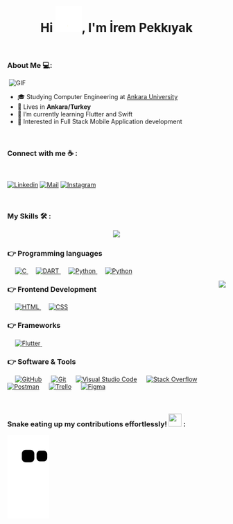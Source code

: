 <h1 align="center">Hi <img src="https://github.com/Kathryn-Jie/Kathryn-Jie/blob/main/wave.gif"width="60px"/>, I'm İrem Pekkıyak</h1>

<br>

### About Me 💻:

<img align="right" alt="GIF" src="https://media0.giphy.com/media/L1R1tvI9svkIWwpVYr/giphy.gif?cid=790b7611ac8c4439c463e1d4d089fa00b5006d91e1e76b74&rid=giphy.gif&ct=g" width="500" />
<br>

- 🎓 Studying Computer Engineering at  [Ankara University](https://www.ankara.edu.tr/)
- 🏡 Lives in **Ankara/Turkey**
- 🌱 I’m currently learning Flutter and Swift
- 🚩 Interested in Full Stack Mobile Application development

<br>

  
### Connect with me ☕ :

<br>

[![Linkedin](https://img.icons8.com/fluency/48/000000/linkedin.png "@irempekkiyak")](https://www.linkedin.com/in/irempekkiyak/)
[![Mail](https://img.icons8.com/fluency/48/000000/apple-mail.png "@pekkiyakirem@gmail.com")](mailto:pekkiyakirem@gmail.com)
[![Instagram](https://img.icons8.com/fluency/48/000000/instagram-new.png "@irempekkiyak")](https://www.instagram.com/irempekkiyak/)

<br>


### My Skills 🛠️ :

<p  align="center">
<img src="https://user-images.githubusercontent.com/73097560/115834477-dbab4500-a447-11eb-908a-139a6edaec5c.gif"> 
                  
  <br>
  
### 👉 Programming languages

<p align="left"> 
  &emsp; 
  <a href="https://www.cprogramming.com/" target="_blank"> 
    <img alt="C" src="https://img.shields.io/badge/c-%2300599C.svg?style=for-the-badge&logo=c&logoColor=white">
  </a> 
  &emsp; 
  <a href="https://dart.dev/">
    <img alt="DART" src="https://img.shields.io/badge/Dart-0175C2?style=for-the-badge&logo=dart&logoColor=white"/>
  </a>
  &emsp;
   <a href="https://www.python.org" target="_blank">
    <img alt="Python" src="https://img.shields.io/badge/python-3670A0?style=for-the-badge&logo=python&logoColor=ffdd54">
  </a>
  &emsp;
   <a href="https://www.swift.com/" target="_blank">
    <img alt="Python" src="https://img.shields.io/badge/swift-F54A2A?style=for-the-badge&logo=swift&logoColor=white">
  </a>
<td width="50%" align="right">

   <a href="https://github.com/anuraghazra/github-readme-stats"><img align="right" src="https://github-readme-stats.vercel.app/api/top-langs/?username=irempekkiyak&layout=compact&theme=github_dark" /></a> 
  
  </td>
  
### 👉 Frontend Development
<p align="left"> 
  &emsp; 
  <a href="https://www.w3.org/html/" target="_blank"> 
   <img alt="HTML" src="https://img.shields.io/badge/html5-%23E34F26.svg?style=for-the-badge&logo=html5&logoColor=white">
  </a>   
  &emsp;
  <a href="https://www.w3schools.com/css/" target="_blank">
    <img alt="CSS" src="https://img.shields.io/badge/css3-%231572B6.svg?style=for-the-badge&logo=css3&logoColor=white">
  </a> 
</p>

</p>

### 👉 Frameworks
<p align="left"> 
&emsp;
  <a href="https://flutter.dev/" target="_blank"> 
     <img alt="Flutter" src="https://img.shields.io/badge/Flutter-02569B?style=for-the-badge&logo=flutter&logoColor=white">
   </a>
  &emsp; 
  


 ### 👉 Software & Tools
 
<p>
 &emsp;
    <a href="https://github.com/irempekkiyak"><img alt="GitHub" src="https://img.shields.io/badge/github-%23121011.svg?style=for-the-badge&logo=github&logoColor=white"></a>
  &emsp;
    <a href="https://git-scm.com/"><img alt="Git" src="https://img.shields.io/badge/Git-F05032?style=for-the-badge&logo=git&logoColor=white"></a>
  &emsp;
    <a href="https://code.visualstudio.com/"><img alt="Visual Studio Code" src="https://img.shields.io/badge/Visual_Studio_Code-0078D4?style=for-the-badge&logo=visual%20studio%20code&logoColor=white"></a>
  &emsp;
    <a href="https://stackoverflow.com/"><img alt="Stack Overflow" src="https://img.shields.io/badge/Stack_Overflow-FE7A16?style=for-the-badge&logo=stack-overflow&logoColor=white"></a>
 &emsp;
    <a href="https://www.postman.com/"><img alt="Postman" src="https://img.shields.io/badge/Postman-FF6C37?style=for-the-badge&logo=Postman&logoColor=white"></a>
     &emsp;
    <a href="https://trello.com/"><img alt="Trello" src="https://img.shields.io/badge/Trello-0052CC?style=for-the-badge&logo=trello&logoColor=white"></a>
    &emsp;
     <a href="https://www.figma.com/"><img alt="Figma" src="https://img.shields.io/badge/Figma-F24E1E?style=for-the-badge&logo=figma&logoColor=white"></a>
  
  </p>  
   
   <br>
   
   ### Snake eating up my contributions effortlessly! <img src= "https://c.tenor.com/BczFoyx41WoAAAAj/swallowed-the-mighty-ones.gif" width= "30" height= "30">  :

   ![snake gif](https://github.com/irempekkiyak/irempekkiyak/blob/output/github-contribution-grid-snake.svg)

